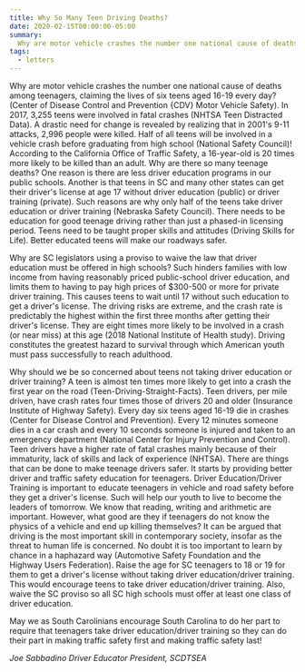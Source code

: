 ```yaml
---
title: Why So Many Teen Driving Deaths?
date: 2020-02-15T00:00:00-05:00
summary:
  Why are motor vehicle crashes the number one national cause of deaths among teenagers, claiming the lives of six teens aged 16-19 every day? In 2017, 3,255 teens were involved in fatal crashes. A drastic need for change is revealed by realizing that...
tags:
  - letters
---
```

Why are motor vehicle crashes the number one national cause of deaths among teenagers, claiming the lives of six teens aged 16-19 every day? (Center of Disease Control and Prevention {CDV} Motor Vehicle Safety). In 2017, 3,255 teens were involved in fatal crashes (NHTSA Teen Distracted Data). A drastic need for change is revealed by realizing that in 2001's 9-11 attacks, 2,996 people were killed. Half of all teens will be involved in a vehicle crash before graduating from high school (National Safety Council)! According to the California Office of Traffic Safety, a 16-year-old is 20 times more likely to be killed than an adult. Why are there so many teenage deaths? One reason is there are less driver education programs in our public schools. Another is that teens in SC and many other states can get their driver's license at age 17 without driver education (public) or driver training (private). Such reasons are why only half of the teens take driver education or driver training (Nebraska Safety Council). There needs to be education for good teenage driving rather than just a phased-in licensing period. Teens need to be taught proper skills and attitudes (Driving Skills for Life). Better educated teens will make our roadways safer.


Why are SC legislators using a proviso to waive the law that driver education must be offered in high schools? Such hinders families with low income from having reasonably priced public-school driver education, and limits them to having to pay high prices of $300-500 or more for private driver training. This causes teens to wait until 17 without such education to get a driver's license. The driving risks are extreme, and the crash rate is predictably the highest within the first three months after getting their driver's license. They are eight times more likely to be involved in a crash (or near miss) at this age (2018 National Institute of Health study). Driving constitutes the greatest hazard to survival through which American youth must pass successfully to reach adulthood.


Why should we be so concerned about teens not taking driver education or driver training? A teen is almost ten times more likely to get into a crash the first year on the road (Teen-Driving-Straight-Facts). Teen drivers, per mile driven, have crash rates four times those of drivers 20 and older (Insurance Institute of Highway Safety). Every day six teens aged 16-19 die in crashes (Center for Disease Control and Prevention). Every 12 minutes someone dies in a car crash and every 10 seconds someone is injured and taken to an emergency department (National Center for Injury Prevention and Control). Teen drivers have a higher rate of fatal crashes mainly because of their immaturity, lack of skills and lack of experience (NHTSA). There are things that can be done to make teenage drivers safer. It starts by providing better driver and traffic safety education for teenagers. Driver Education/Driver Training is important to educate teenagers in vehicle and road safety before they get a driver's license. Such will help our youth to live to become the leaders of tomorrow. We know that reading, writing and arithmetic are important. However, what good are they if teenagers do not know the physics of a vehicle and end up killing themselves? It can be argued that driving is the most important skill in contemporary society, insofar as the threat to human life is concerned. No doubt it is too important to learn by chance in a haphazard way (Automotive Safety Foundation and the Highway Users Federation). Raise the age for SC teenagers to 18 or 19 for them to get a driver's license without taking driver education/driver training. This would encourage teens to take driver education/driver training. Also, waive the SC proviso so all SC high schools must offer at least one class of driver education. 


May we as South Carolinians encourage South Carolina to do her part to require that teenagers take driver education/driver training so they can do their part in making traffic safety first and making traffic safety last!


*Joe Sabbadino*
*Driver Educator*
*President, SCDTSEA*
